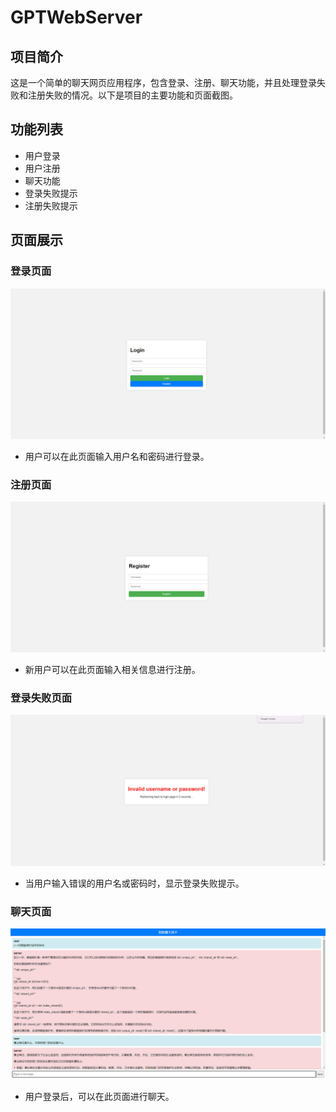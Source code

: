 # GPTWebServer

## 项目简介
这是一个简单的聊天网页应用程序，包含登录、注册、聊天功能，并且处理登录失败和注册失败的情况。以下是项目的主要功能和页面截图。

## 功能列表
- 用户登录
- 用户注册
- 聊天功能
- 登录失败提示
- 注册失败提示

## 页面展示

### 登录页面
![登录页面](resources/images/登录界面.jpg)
- 用户可以在此页面输入用户名和密码进行登录。

### 注册页面
![注册页面](resources/images/注册页面.jpg)
- 新用户可以在此页面输入相关信息进行注册。

### 登录失败页面
![登录失败页面](resources/images/密码错误.jpg)
- 当用户输入错误的用户名或密码时，显示登录失败提示。

### 聊天页面
![聊天页面](resources/images/聊天页面.jpg)
- 用户登录后，可以在此页面进行聊天。
